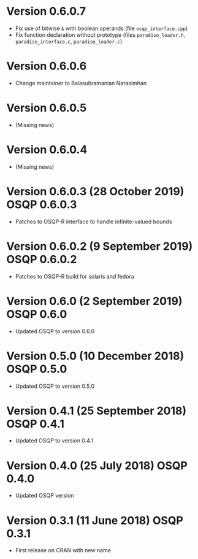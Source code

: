 # Version 0.6.0.7

* Fix use of bitwise `&` with boolean operands (file `osqp_interface.cpp`)
* Fix function declaration without prototype (files
  `paradiso_loader.h`, `paradiso_interface.c`, `paradiso_loader.c`)

# Version 0.6.0.6

* Change maintainer to Balasubramanian Narasimhan

# Version 0.6.0.5

* (Missing news)

# Version 0.6.0.4

* (Missing news)

# Version 0.6.0.3 (28 October 2019) OSQP 0.6.0.3

* Patches to OSQP-R interface to handle infinite-valued bounds

# Version 0.6.0.2 (9 September 2019) OSQP 0.6.0.2

* Patches to OSQP-R build for solaris and fedora

# Version 0.6.0 (2 September 2019) OSQP 0.6.0

* Updated OSQP to version 0.6.0

# Version 0.5.0 (10 December 2018) OSQP 0.5.0

* Updated OSQP to version 0.5.0

# Version 0.4.1 (25 September 2018) OSQP 0.4.1

* Updated OSQP to version 0.4.1

# Version 0.4.0 (25 July 2018) OSQP 0.4.0

* Updated OSQP version

# Version 0.3.1 (11 June 2018) OSQP 0.3.1

* First release on CRAN with new name
